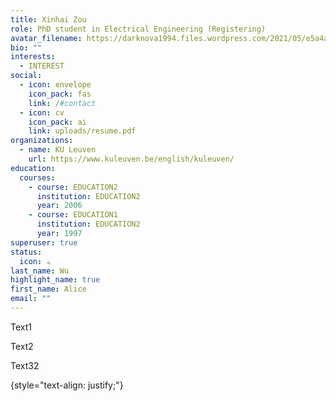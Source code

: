 ```yaml
---
title: Xinhai Zou
role: PhD student in Electrical Engineering (Registering)
avatar_filename: https://darknova1994.files.wordpress.com/2021/05/e5a4a9e5bf972.png?w=360
bio: ""
interests:
  - INTEREST
social:
  - icon: envelope
    icon_pack: fas
    link: /#contact
  - icon: cv
    icon_pack: ai
    link: uploads/resume.pdf
organizations:
  - name: KU Leuven
    url: https://www.kuleuven.be/english/kuleuven/
education:
  courses:
    - course: EDUCATION2
      institution: EDUCATION2
      year: 2006
    - course: EDUCATION1
      institution: EDUCATION2
      year: 1997
superuser: true
status:
  icon: ☕️
last_name: Wu
highlight_name: true
first_name: Alice
email: ""
---
```

Text1

T﻿ext2

T﻿ext32

{style="text-align: justify;"}